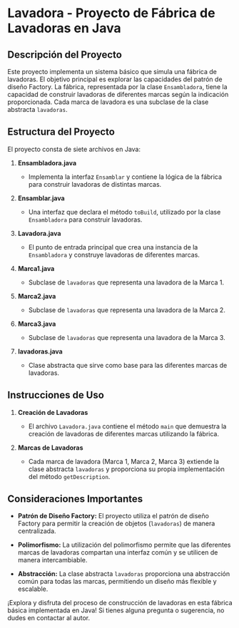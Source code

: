 # Lavadora - Proyecto de Fábrica de Lavadoras en Java

## Descripción del Proyecto

Este proyecto implementa un sistema básico que simula una fábrica de lavadoras. El objetivo principal es explorar las capacidades del patrón de diseño Factory. La fábrica, representada por la clase `Ensambladora`, tiene la capacidad de construir lavadoras de diferentes marcas según la indicación proporcionada. Cada marca de lavadora es una subclase de la clase abstracta `lavadoras`.

## Estructura del Proyecto

El proyecto consta de siete archivos en Java:

1. **Ensambladora.java**
   - Implementa la interfaz `Ensamblar` y contiene la lógica de la fábrica para construir lavadoras de distintas marcas.

2. **Ensamblar.java**
   - Una interfaz que declara el método `toBuild`, utilizado por la clase `Ensambladora` para construir lavadoras.

3. **Lavadora.java**
   - El punto de entrada principal que crea una instancia de la `Ensambladora` y construye lavadoras de diferentes marcas.

4. **Marca1.java**
   - Subclase de `lavadoras` que representa una lavadora de la Marca 1.

5. **Marca2.java**
   - Subclase de `lavadoras` que representa una lavadora de la Marca 2.

6. **Marca3.java**
   - Subclase de `lavadoras` que representa una lavadora de la Marca 3.

7. **lavadoras.java**
   - Clase abstracta que sirve como base para las diferentes marcas de lavadoras.

## Instrucciones de Uso

1. **Creación de Lavadoras**
   - El archivo `Lavadora.java` contiene el método `main` que demuestra la creación de lavadoras de diferentes marcas utilizando la fábrica.

2. **Marcas de Lavadoras**
   - Cada marca de lavadora (Marca 1, Marca 2, Marca 3) extiende la clase abstracta `lavadoras` y proporciona su propia implementación del método `getDescription`.

## Consideraciones Importantes

- **Patrón de Diseño Factory:** El proyecto utiliza el patrón de diseño Factory para permitir la creación de objetos (`lavadoras`) de manera centralizada.

- **Polimorfismo:** La utilización del polimorfismo permite que las diferentes marcas de lavadoras compartan una interfaz común y se utilicen de manera intercambiable.

- **Abstracción:** La clase abstracta `lavadoras` proporciona una abstracción común para todas las marcas, permitiendo un diseño más flexible y escalable.

¡Explora y disfruta del proceso de construcción de lavadoras en esta fábrica básica implementada en Java! Si tienes alguna pregunta o sugerencia, no dudes en contactar al autor.
